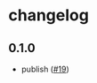 # changelog

## 0.1.0

- publish
  ([#19](https://github.com/ryanatkn/svelte-snake-sports/pull/21))
